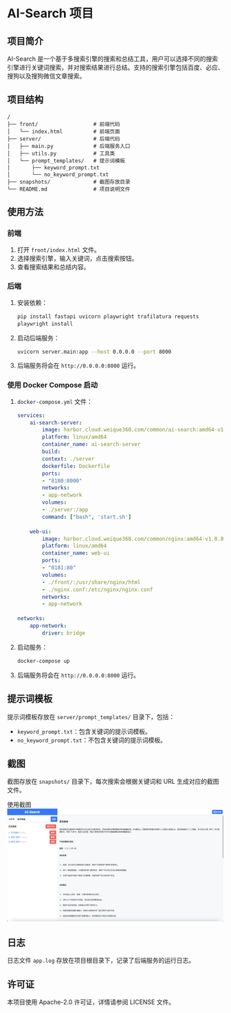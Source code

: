 # AI-Search 项目

## 项目简介

AI-Search 是一个基于多搜索引擎的搜索和总结工具，用户可以选择不同的搜索引擎进行关键词搜索，并对搜索结果进行总结。支持的搜索引擎包括百度、必应、搜狗以及搜狗微信文章搜索。

## 项目结构

```
/
├── front/                  # 前端代码
│   └── index.html          # 前端页面
├── server/                 # 后端代码
│   ├── main.py             # 后端服务入口
│   ├── utils.py            # 工具类
│   └── prompt_templates/   # 提示词模板
│       ├── keyword_prompt.txt
│       └── no_keyword_prompt.txt
├── snapshots/              # 截图存放目录
└── README.md               # 项目说明文件
```

## 使用方法

### 前端

1. 打开 `front/index.html` 文件。
2. 选择搜索引擎，输入关键词，点击搜索按钮。
3. 查看搜索结果和总结内容。

### 后端

1. 安装依赖：

    ```bash
    pip install fastapi uvicorn playwright trafilatura requests
    playwright install
    ```

2. 启动后端服务：

    ```bash
    uvicorn server.main:app --host 0.0.0.0 --port 8000
    ```

3. 后端服务将会在 `http://0.0.0.0:8000` 运行。

### 使用 Docker Compose 启动

1.  `docker-compose.yml` 文件：

    ```yaml
    services:
        ai-search-server:
            image: harbor.cloud.weique360.com/common/ai-search:amd64-v1.0.0
            platform: linux/amd64
            container_name: ai-search-server
            build: 
            context: ./server
            dockerfile: Dockerfile
            ports:
            - "8180:8000"
            networks:
            - app-network
            volumes:
            - ./server:/app
            command: ["bash", 'start.sh']

        web-ui:
            image: harbor.cloud.weique360.com/common/nginx:amd64-v1.0.0
            platform: linux/amd64
            container_name: web-ui
            ports:
            - "8181:80"
            volumes:
            - ./front/:/usr/share/nginx/html
            - ./nginx.conf:/etc/nginx/nginx.conf
            networks:
            - app-network

    networks:
        app-network:
            driver: bridge
    ```

2. 启动服务：

    ```bash
    docker-compose up
    ```

3. 后端服务将会在 `http://0.0.0.0:8000` 运行。

## 提示词模板

提示词模板存放在 `server/prompt_templates/` 目录下，包括：

- `keyword_prompt.txt`：包含关键词的提示词模板。
- `no_keyword_prompt.txt`：不包含关键词的提示词模板。

## 截图

截图存放在 `snapshots/` 目录下，每次搜索会根据关键词和 URL 生成对应的截图文件。

使用截图![snapshots/](snapshot/snapshot-20240505.png)


## 日志

日志文件 `app.log` 存放在项目根目录下，记录了后端服务的运行日志。

## 许可证

本项目使用 Apache-2.0 许可证，详情请参阅 LICENSE 文件。
